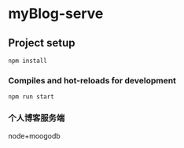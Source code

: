 # myBlog-serve

## Project setup
```
npm install
```

### Compiles and hot-reloads for development
```
npm run start
```
### 个人博客服务端
node+moogodb
